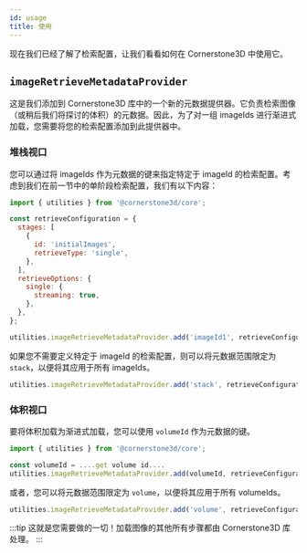 ```yaml
---
id: usage
title: 使用
---
```


现在我们已经了解了检索配置，让我们看看如何在 Cornerstone3D 中使用它。

## `imageRetrieveMetadataProvider`

这是我们添加到 Cornerstone3D 库中的一个新的元数据提供器。它负责检索图像（或稍后我们将探讨的体积）的元数据。因此，为了对一组 imageIds 进行渐进式加载，您需要将您的检索配置添加到此提供器中。

### 堆栈视口

您可以通过将 imageIds 作为元数据的键来指定特定于 imageId 的检索配置。考虑到我们在前一节中的单阶段检索配置，我们有以下内容：

```js
import { utilities } from '@cornerstone3d/core';

const retrieveConfiguration = {
  stages: [
    {
      id: 'initialImages',
      retrieveType: 'single',
    },
  ],
  retrieveOptions: {
    single: {
      streaming: true,
    },
  },
};

utilities.imageRetrieveMetadataProvider.add('imageId1', retrieveConfiguration);
```

如果您不需要定义特定于 imageId 的检索配置，则可以将元数据范围限定为 `stack`，以便将其应用于所有 imageIds。

```js
utilities.imageRetrieveMetadataProvider.add('stack', retrieveConfiguration);
```

### 体积视口

要将体积加载为渐进式加载，您可以使用 `volumeId` 作为元数据的键。

```js
import { utilities } from '@cornerstone3d/core';

const volumeId = ....get volume id....
utilities.imageRetrieveMetadataProvider.add(volumeId, retrieveConfiguration);
```

或者，您可以将元数据范围限定为 `volume`，以便将其应用于所有 volumeIds。

```js
utilities.imageRetrieveMetadataProvider.add('volume', retrieveConfiguration);
```

:::tip
这就是您需要做的一切！加载图像的其他所有步骤都由 Cornerstone3D 库处理。
:::